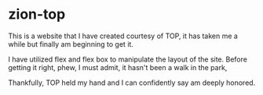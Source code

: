 # zion-top

This is a website that I have created courtesy of TOP, it has taken me a while but finally am  beginning to get it.

I have utilized flex and flex box to manipulate the layout of the site. Before getting it right, phew, I must admit, it hasn't been a walk in the park,

Thankfully, TOP held my hand and I can confidently say am deeply honored.